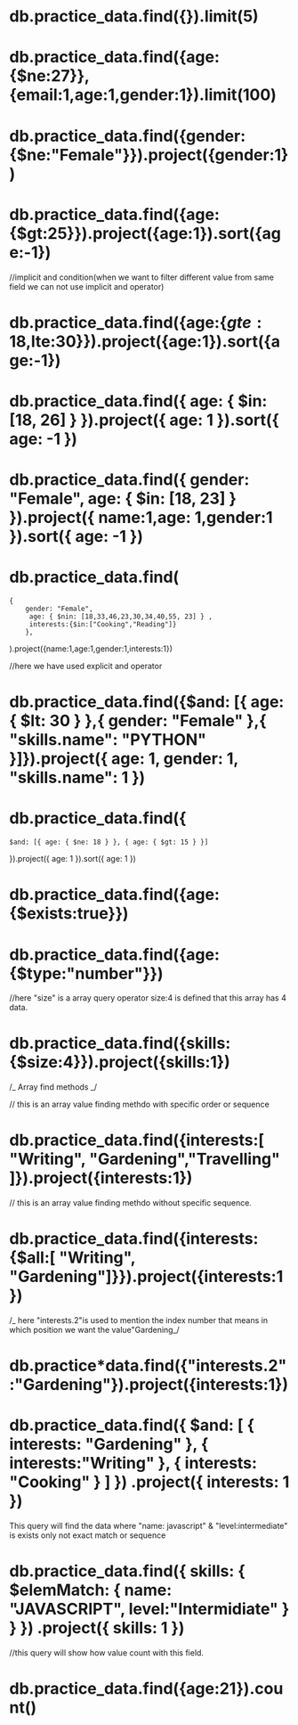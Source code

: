 # db.practice_data.find({}).limit(5)

# db.practice_data.find({age:{$ne:27}},{email:1,age:1,gender:1}).limit(100)

# db.practice_data.find({gender:{$ne:"Female"}}).project({gender:1})

# db.practice_data.find({age:{$gt:25}}).project({age:1}).sort({age:-1})

//implicit and condition(when we want to filter different value from same field
we can not use implicit and operator)

# db.practice_data.find({age:{$gte:18,$lte:30}}).project({age:1}).sort({age:-1})

# db.practice_data.find({ age: { $in: [18, 26] } }).project({ age: 1 }).sort({ age: -1 })

# db.practice_data.find({ gender: "Female", age: { $in: [18, 23] } }).project({ name:1,age: 1,gender:1 }).sort({ age: -1 })

# db.practice_data.find(

    {
        gender: "Female",
         age: { $nin: [18,33,46,23,30,34,40,55, 23] } ,
         interests:{$in:["Cooking","Reading"]}
        },

).project({name:1,age:1,gender:1,interests:1})

<!--explicit And Operator(when we want to filter different value from same field we must use explicit and operator) -->

//here we have used explicit and operator

# db.practice_data.find({$and: [{ age: { $lt: 30 } },{ gender: "Female" },{ "skills.name": "PYTHON" }]}).project({ age: 1, gender: 1, "skills.name": 1 })

# db.practice_data.find({

    $and: [{ age: { $ne: 18 } }, { age: { $gt: 15 } }]

}).project({ age: 1 }).sort({ age: 1 })

# db.practice_data.find({age:{$exists:true}})

# db.practice_data.find({age:{$type:"number"}})

//here "size" is a array query operator size:4 is defined that this array has 4
data.

# db.practice_data.find({skills:{$size:4}}).project({skills:1})

/_ Array find methods _/

// this is an array value finding methdo with specific order or sequence

# db.practice_data.find({interests:[ "Writing", "Gardening","Travelling" ]}).project({interests:1})

// this is an array value finding methdo without specific sequence.

# db.practice_data.find({interests:{$all:[ "Writing", "Gardening"]}}).project({interests:1})

/_ here "interests.2"is used to mention the index number that means in which
position we want the value"Gardening_/

# db.practice\*data.find({"interests.2":"Gardening"}).project({interests:1})

# db.practice_data.find({ $and: [ { interests: "Gardening" }, { interests:"Writing" }, { interests: "Cooking" } ] }) .project({ interests: 1 })

This query will find the data where "name: javascript" & "level:intermediate" is
exists only not exact match or sequence

# db.practice_data.find({ skills: { $elemMatch: { name: "JAVASCRIPT", level:"Intermidiate" } } }) .project({ skills: 1 })

//this query will show how value count with this field.

# db.practice_data.find({age:21}).count()
